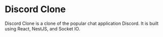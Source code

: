 # Discord Clone

Discord Clone is a clone of the popular chat application Discord. It is built using React, NestJS, and Socket IO.